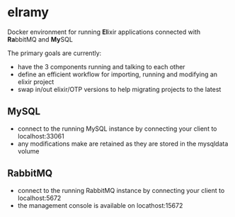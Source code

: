 # elramy

Docker environment for running **El**ixir applications connected with **Ra**bbitMQ and **My**SQL

The primary goals are currently:

* have the 3 components running and talking to each other
* define an efficient workflow for importing, running and modifying an elixir project
* swap in/out elixir/OTP versions to help migrating projects to the latest

## MySQL

* connect to the running MySQL instance by connecting your client to localhost:33061
* any modifications make are retained as they are stored in the mysqldata volume

## RabbitMQ

* connect to the running RabbitMQ instance by connecting your client to localhost:5672
* the management console is available on locathost:15672

